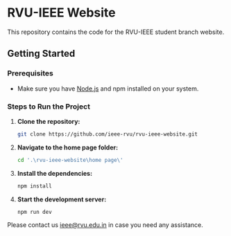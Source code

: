 # RVU-IEEE Website

This repository contains the code for the RVU-IEEE student branch website.

## Getting Started

### Prerequisites

- Make sure you have [Node.js](https://nodejs.org/) and npm installed on your system.

### Steps to Run the Project

1. **Clone the repository:**

   ```bash
   git clone https://github.com/ieee-rvu/rvu-ieee-website.git
   ```
   
2. **Navigate to the home page folder:**

    ```bash
    cd '.\rvu-ieee-website\home page\'
    ```
    
3. **Install the dependencies:**

   ```bash
   npm install
   ```
   
4. **Start the development server:**

   ```bash
   npm run dev
   ```

Please contact us ieee@rvu.edu.in  in case you need any assistance.

   

   
   

